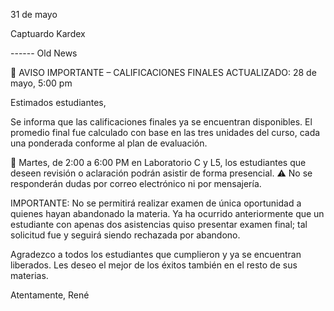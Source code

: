 31 de mayo

Captuardo Kardex


------ Old News

📢 AVISO IMPORTANTE – CALIFICACIONES FINALES ACTUALIZADO: 28 de mayo, 5:00 pm

Estimados estudiantes,

Se informa que las calificaciones finales ya se encuentran disponibles. El promedio final fue calculado con base en las tres unidades del curso, cada una ponderada conforme al plan de evaluación.

📍 Martes, de 2:00 a 6:00 PM en Laboratorio C y L5, los estudiantes que deseen revisión o aclaración podrán asistir de forma presencial. ⚠️ No se responderán dudas por correo electrónico ni por mensajería.

IMPORTANTE: No se permitirá realizar examen de única oportunidad a quienes hayan abandonado la materia. Ya ha ocurrido anteriormente que un estudiante con apenas dos asistencias quiso presentar examen final; tal solicitud fue y seguirá siendo rechazada por abandono.

Agradezco a todos los estudiantes que cumplieron y ya se encuentran liberados. Les deseo el mejor de los éxitos también en el resto de sus materias.

Atentamente, René
